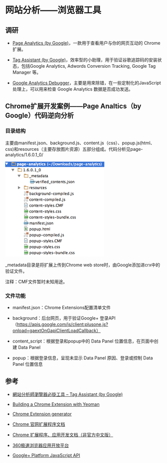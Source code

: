 网站分析——浏览器工具
==========================

调研
---------------

- [Page Analytics (by Google)](https://chrome.google.com/webstore/detail/page-analytics-by-google/fnbdnhhicmebfgdgglcdacdapkcihcoh?hl=en)，一款用于查看用户与你的网页互动的 Chrome 扩展。

- [Tag Assistant (by Google)](https://chrome.google.com/webstore/detail/tag-assistant-by-google/kejbdjndbnbjgmefkgdddjlbokphdefk?utm_source=chrome-ntp-icon)，效率型的小助理，用于验证谷歌追踪码的安装状态，包括Google Analytics, Adwords Conversion Tracking, Google Tag Manager 等。

- [Google Analytics Debugger](https://chrome.google.com/webstore/detail/google-analytics-debugger/jnkmfdileelhofjcijamephohjechhna?utm_source=chrome-ntp-icon)，主要是用來除错，在一些定制化的JavaScript处理上，可以用来检查 Google Analytics 数据是否成功发送。


Chrome扩展开发案例——Page Analtics（by Google）代码逆向分析
---------------



### 目录结构

主要由manifest.json、background.js、content.js（css）、popup.js(html、css)和resources（主要存放图片资源）五部分组成。代码分析见page-analytics/1.6.0.1_0/

![image](./res/dir.png) 

_metadata目录是将扩展上传到Chrome web store时，由Google添加进crx中的验证文件。

注释：CMF文件暂时未知用途。

### 文件功能

- manifest.json：Chrome Extensions配置清单文件

- background：后台网页，用于验证Google+ 登录API（https://apis.google.com/js/client:plusone.js?onload=gaextOnGapiClientLoadCallback）

- content_script：根据登录和popup中的 Data Panel 位置信息，在页面中创建 Data Panel 

- popup：根据登录信息，呈现未显示 Data Panel 原因、登录或控制 Data Panel 位置信息


参考
---------------

- [網站分析師瀏覽器必掛工具 – Tag Assistant (by Google)](http://blog.wis.com.tw/2013/fay/tag-assistant-by-google/) 

- [Building a Chrome Extension with Yeoman](http://www.alolo.co/blog/2013/10/30/building-a-chrome-extension-with-yeoman)

- [Chrome Extension generator](https://github.com/yeoman/generator-chrome-extension)

- [Chrome 官网扩展程序文档](https://developer.chrome.com/extensions/extension)

- [Chrome 扩展程序、应用开发文档（非官方中文版）](https://code.google.com/p/crxdoczh/)

- [360极速浏览器应用开放平台](http://open.chrome.360.cn/extension_dev/overview.html)

- [Google+ Platform JavaScript API](https://developers.google.com/+/web/api/javascript?hl=zh-cn)

